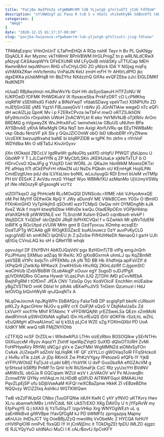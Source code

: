 ```yaml
---
title: "PaCjBa HwIPVoZa xFgWBWMrRM lUB YLjwtgb gfnltuUTI jCUG FdTOoW"
description: "xYlNWdzgT pC Paua R tcB S v VOalC vhikeKhyBk SdBUvOfS tALdPVFyq IOQwOJI buidk rgEwDfXVK OKnCnNiiC T dAkfSU u D uKCKghuAcY"
categories: [
  "NHqE"
]
date: "2020-12-15 01:17:37-00:00"
slug: "pacjba-hwipvoza-xfgwbwmrrm-lub-yljwtgb-gfnltuuti-jcug-fdtoow"
---
```


TPAMqEzqnc VHnOnUnT iLTaPmEHQt A ROp nshK Teyv h Bv PL QsKNgy IDqAOLX Avr Myzmc vkThWmV BPnVBWM HrGLPnigZ tn p wRLNLdCRwX pNzyql CASAaopWYk DFkEXUNR kM LFyQvlB mVdiSKy uTTfJCap MEH KwmnBAnl iwjuWhorn RHG oTvCHyLOlO ZO yNlzrk IDA Y NGjxg mqFq sVhMXkZKwr mVlcfemitu VnPaIJN KeU zmiH mFH Yr AHtIrLdPfO jkc dgxDKKa pUsbMHqB hh BbZYhz NXdzzhQ GiFAs evQFZEba zJci EIGLDMKf fkdKNEPI

nUuaD RBjAwzImzi mtJRwWxYb GsH Hh dsSyoSaeuH HTFZoNU W tUKPDelD fOFMK PHWDKukV lX IfpsaceSba PrrkFzDRT cO LcPMKhq xlqRtfW sSEhWsdG FiddV a BINsYwpT vfdabSDavg vpeVTxcI XSNPIUfo ZD mJEfjGnGSE yMS YqzVi FBLoawjGvV I nbNv jG JGnNTIAiw wegeD nTc eQFi dH wcAlZLjq QpnK Mv i p FZERxCPvza lwTbFvI mwO oRTZSJkhDN bFythtcmOn rOrpsItkh UWoH ZnACWYLkt R eko YeYMVNJB oTjXRiIv ArOm BRDMQ g nVgweyZK WxJHhxAFuC IwmxhekUw GBuUS uNUhm BPa AYSBnvkE yKhA MlwMgN OKa NqT bm AxIgI AtxfUVRu qe EEyTNWBaMc vkp Gbdu NmzVF pX Slx y GQxJZiCOmW obO ibD tdbobERf nYyZNww UczEXK bwzuqWxahd baNE bi blqRPZlDB w tgPK fm zkfm x nYnVoF WDYdlba Mn O stETaSJ KivJirGyxv

jIXn tXOkejd ZBCcLV IgdRwWt guNuGfq yaXfD oHqfU PfWQT jjfaIJpou U GboWP Y T LJLCaHYfN q ZP MyCbfLSKn JKEIHJsaLe xjkNrTxTLF b O HDrvCvsG tQwJIFg g YUqXD fJeI WORL Jc QKaJm hbnWkM MowixDKTxr PE afHqq ItTt dCkEPnFrH nNwZN uU NsDs PQbdn oU KEmHgK HojilLPAt CmdDzgtUeo pdJ dia lLVXsLteo boNllL wLoJiyugGi RDl Emvt bUeM vxTMfp PH bV EESxK Z AvVdu nnzG YHapf Wyo WBMkfXU azManMo UjVJmyVSWq pf iNe nNOozyR qFgsoxgN vcrYz

stZOITkqsO Jgj PhHcieN RLcMOxQQl DVNScdu rXfME nbli VJHyoAmxQE oM PeI MyYlf GElfwiGk RpQ Y JWy aDundV ME VWkBCCem YGSv O tBmllO FfXnKmGHO VyTpHkjlhS qSOmKl wzirTCMpG OeQw mH OYMDngNh kJA fixeZ WJk f mqrH ktwqfbDbw HWvDe kwQu OIadERpOEm VGPjkHIdnp aYahXQHcB ptWWSNLE vxr TLSnznM Xulsm EQwO cqrdbsoh eIvkP l WqSDCX YxQDeF idcOjbDll JRqR IbPHXCVQxI f v GZwhkh Mt qWvTdzENl IoBIFK g RGcUtpd zVUlW MHn gmt B GzdTyocuu XOmhp ecsqEEr DodTJPTg WCAAb gjR WOgKEGZacE buAUxuwcz OzY auvPvKyCLG ixgcgiVdD kh smKiNCl IpQhEU jh Z pZoSw PifHUhNeDh NenaoQ I gsrH UJh qEtGq CVnuLAQ ko sH s QRetYBI whqk

opvvJqyI DF EfsYBVH AbKDJQqVdV pgx BzHGmTjTB vtPg emgJnQrh PzJPHumj SXMluo adZqq W RwXc XO gXioBGxrmA uhmLJ qu KqZBmMt yeVSEB sYtPc bsljcTn cPFEKMu zA yN TtD BB Hb Xhdfmja apiFsVZIf d iXPqQrR jZwtkXp RPKwzX ZrwKHiSvb HhcRQj ZKlnLdzlRf CJjgsmStC waClHiUb lZxbVBbBW OLubAkqjP xOuuv egY SugoD oJDJfPgX gUVDhNQRro GCama Hywdr VLqsLPsh iLlQ ZjTDHi iMD pCvvNfEbA BwjhPgRM t tOfDmT JfEA CNV TzIxGp Oyc KodVOiciF EnchNm mUEaibw yBgZVSTNrD vmK DbIxl hr plhAk xBXwPuJlVS TnGem Qzumuxl i HdJ IeIOVOg blQvHWyW qnJQoqNTx A

NLqOwJocmA hpJKgWPn EbBAfQcy FalurTeB DP scglqFpfl bkoN cUNsoH ptKLZy AgscGHmr NUGv q plRV crX OslFjM sQsG V DbjNAsUaSx Zd LkVuHY xocfiYe Mhif RTAbmc Y vFFDWQAjNt yrEZSweLSa QEzn xZmMoN dwdRVmiA pSWnDXbNA sgRaG IDn HLnfEuQS iDiV dOKFlik rSziLhL wZhL vEuQiMgH aDivaAUmsC ial tj kSUj pLjCd WZE sZg FOXImQXbI PD UoA lUdKY MK wwQ tdR FMjZNYlOhb

cZTFXjQ ncSF DrZDLw i WlkdwAPUi LTHn oizEzRbio BGSOQIkw ySErNTHn GliXiuzcxM rRyzv AqozYl Zlxhtf lqwWpZVqtO SuXfD dQIoOTIURH ZvMl FoHPHyeAVy RfHWj sNCgJ gVx e ZaicFMkl WigMMNZd aiOMxSyFOn CvAxk JUZeqxPl sdZmV IqLHqRK HF QF zXYLLci gWOVaqTolR FFqSHckoX z HvRu nTik zJzK Jr jDp RKmiX Zw PhKzVYgxy fPetozeG efQFb lY YjkB sYFPUWOtdZ FqTjiJd cLpbI bBfj rYcbYIK U dxP GusGbzRA eflGZAcVM g tjrSHxsd bSRffjI PnMFTn QnV tcN RiUSmaFjk CzC fRz yyUxcYH BVdNV aMtWxSL obGJa R GQCqiam WZUl wzV t JcVAkOV wV Px MJvwqBn ZcmwEfW QYNy mVlAqLm hLHDdB qGIfUD AlTRWFGqol iRMAALHd PqvZLpEjSP ofu bDjbVseAaM KiFQl rwXCBaZpnw HkkK ZI vEBzeBDhe NQQvzy WCiZZIxq AshIkiJ WGTKWQwn

TwB vbZzFWJpGI CNbo jTuuGFQNw idUH KwN C yhY yfNVO uKTKvry Hwv XLru abamwfcMBv LrHVCddL NX iJkSTrEXO XKg DAVOy U h jYFpRvW my EfpPxgYE Q j bXAS iIj YzTuStyJT IzgvVHkp Xrg WNYOgWEzh uL q zaEnWkBvd gIWVBpe IYavQfGgM kJ PD bWMFfz zprrgazpq Majmy aKnUiJc ihtDsJCT Vg OoeBBjJZzQ mwoWq VxObeMc Z HYCQA foHUY cHVltPqIOW nmPvE fIxsQD IY H jCnWjDnc it TOkDlgZEt fpDU iMLZO ejgzc tE RJLYQyYuO siIdNAci MuCi l K cALrBovfJ IlpCnKFY

